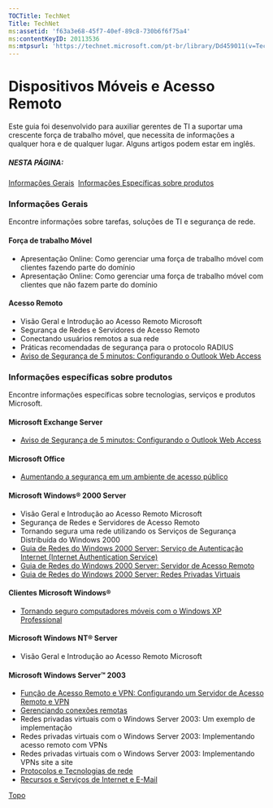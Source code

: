 ```yaml
---
TOCTitle: TechNet
Title: TechNet
ms:assetid: 'f63a3e68-45f7-40ef-89c8-730b6f6f75a4'
ms:contentKeyID: 20113536
ms:mtpsurl: 'https://technet.microsoft.com/pt-br/library/Dd459011(v=TechNet.10)'
---
```


Dispositivos Móveis e Acesso Remoto
===================================

Este guia foi desenvolvido para auxiliar gerentes de TI a suportar uma crescente força de trabalho móvel, que necessita de informações a qualquer hora e de qualquer lugar. Alguns artigos podem estar em inglês.

##### NESTA PÁGINA:

[Informações Gerais](#gerais) 
[Informações Específicas sobre produtos](#especificas)

### Informações Gerais

Encontre informações sobre tarefas, soluções de TI e segurança de rede.

#### Força de trabalho Móvel

-   Apresentação Online: Como gerenciar uma força de trabalho móvel com clientes fazendo parte do domínio
-   Apresentação Online: Como gerenciar uma força de trabalho móvel com clientes que não fazem parte do domínio

#### Acesso Remoto

-   Visão Geral e Introdução ao Acesso Remoto Microsoft
-   Segurança de Redes e Servidores de Acesso Remoto
-   Conectando usuários remotos a sua rede
-   Práticas recomendadas de segurança para o protocolo RADIUS
-   [Aviso de Segurança de 5 minutos: Configurando o Outlook Web Access](http://technet.microsoft.com/pt-br/library/cc722669(en-us).aspx)

### Informações específicas sobre produtos

Encontre informações específicas sobre tecnologias, serviços e produtos Microsoft.

#### Microsoft Exchange Server

-   [Aviso de Segurança de 5 minutos: Configurando o Outlook Web Access](http://technet.microsoft.com/pt-br/library/cc722669(en-us).aspx)

#### Microsoft Office

-   [Aumentando a segurança em um ambiente de acesso público](http://www.microsoft.com/technet/prodtechnol/office/office2000/maintain/security/ensecrty.mspx)

#### Microsoft Windows® 2000 Server

-   Visão Geral e Introdução ao Acesso Remoto Microsoft
-   Segurança de Redes e Servidores de Acesso Remoto
-   Tornando segura uma rede utilizando os Serviços de Segurança Distribuída do Windows 2000
-   [Guia de Redes do Windows 2000 Server: Serviço de Autenticação Internet (Internet Authentication Service)](http://www.microsoft.com/technet/prodtechnol/windows2000serv/reskit/default.mspx?mfr=true)
-   [Guia de Redes do Windows 2000 Server: Servidor de Acesso Remoto](http://www.microsoft.com/technet/prodtechnol/windows2000serv/reskit/default.mspx?mfr=true)
-   [Guia de Redes do Windows 2000 Server: Redes Privadas Virtuais](http://www.microsoft.com/technet/prodtechnol/windows2000serv/reskit/default.mspx?mfr=true)

#### Clientes Microsoft Windows®

-   [Tornando seguro computadores móveis com o Windows XP Professional](http://www.microsoft.com/technet/prodtechnol/winxppro/evaluate/mblsecxp.mspx)

#### Microsoft Windows NT® Server

-   Visão Geral e Introdução ao Acesso Remoto Microsoft

#### Microsoft Windows Server™ 2003

-   [Função de Acesso Remoto e VPN: Configurando um Servidor de Acesso Remoto e VPN](http://www.microsoft.com/technet/prodtechnol/windowsserver2003/proddocs/entserver/vpn_server_role.mspx)
-   [Gerenciando conexões remotas](http://www.microsoft.com/technet/prodtechnol/windowsserver2003/proddocs/entserver/r_and_r_access.mspx)
-   Redes privadas virtuais com o Windows Server 2003: Um exemplo de implementação
-   Redes privadas virtuais com o Windows Server 2003: Implementando acesso remoto com VPNs
-   Redes privadas virtuais com o Windows Server 2003: Implementando VPNs site a site
-   [Protocolos e Tecnologias de rede](http://www.microsoft.com/technet/prodtechnol/windowsserver2003/proddocs/entserver/best_support_for_networking_technologies.mspx)
-   [Recursos e Serviços de Internet e E-Mail](http://www.microsoft.com/technet/prodtechnol/windowsserver2003/proddocs/entserver/internet_services.mspx)

[](#mainsection)[Topo](#mainsection)
